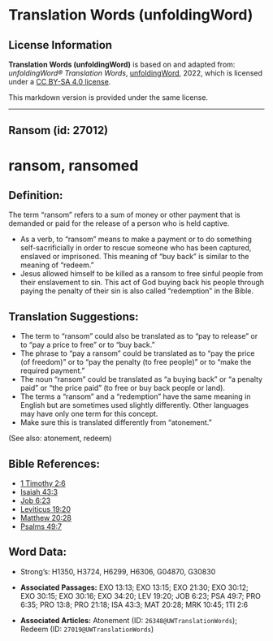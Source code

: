 # Translation Words (unfoldingWord)

## License Information

**Translation Words (unfoldingWord)** is based on and adapted from: _unfoldingWord® Translation Words_, [unfoldingWord](https://unfoldingword.org/utw), 2022, which is licensed under a [CC BY-SA 4.0 license](https://creativecommons.org/licenses/by-sa/4.0/legalcode.en).

This markdown version is provided under the same license.



--------------------------------

## Ransom (id: 27012)

ransom, ransomed
================

Definition:
-----------

The term “ransom” refers to a sum of money or other payment that is demanded or paid for the release of a person who is held captive.

* As a verb, to “ransom” means to make a payment or to do something self\-sacrificially in order to rescue someone who has been captured, enslaved or imprisoned. This meaning of “buy back” is similar to the meaning of “redeem.”
* Jesus allowed himself to be killed as a ransom to free sinful people from their enslavement to sin. This act of God buying back his people through paying the penalty of their sin is also called “redemption” in the Bible.

Translation Suggestions:
------------------------

* The term to “ransom” could also be translated as to “pay to release” or to “pay a price to free” or to “buy back.”
* The phrase to “pay a ransom” could be translated as to “pay the price (of freedom)” or to “pay the penalty (to free people)” or to “make the required payment.”
* The noun “ransom” could be translated as “a buying back” or “a penalty paid” or “the price paid” (to free or buy back people or land).
* The terms a “ransom” and a “redemption” have the same meaning in English but are sometimes used slightly differently. Other languages may have only one term for this concept.
* Make sure this is translated differently from “atonement.”

(See also: atonement, redeem)

Bible References:
-----------------

* [1 Timothy 2:6](https://ref.ly/1Tim2:6)
* [Isaiah 43:3](https://ref.ly/Isa43:3)
* [Job 6:23](https://ref.ly/Job6:23)
* [Leviticus 19:20](https://ref.ly/Lev19:20)
* [Matthew 20:28](https://ref.ly/Matt20:28)
* [Psalms 49:7](https://ref.ly/Ps49:7)

Word Data:
----------

* Strong’s: H1350, H3724, H6299, H6306, G04870, G30830

* **Associated Passages:** EXO 13:13; EXO 13:15; EXO 21:30; EXO 30:12; EXO 30:15; EXO 30:16; EXO 34:20; LEV 19:20; JOB 6:23; PSA 49:7; PRO 6:35; PRO 13:8; PRO 21:18; ISA 43:3; MAT 20:28; MRK 10:45; 1TI 2:6
* **Associated Articles:** Atonement (ID: `26348@UWTranslationWords`); Redeem (ID: `27019@UWTranslationWords`)

